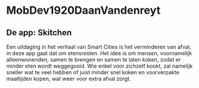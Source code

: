 # MobDev1920DaanVandenreyt

## De app: Skitchen

Een uitdaging in het verhaal van Smart Cities is het verminderen van afval, in deze app gaat dat om etensresten. 
Het idee is om mensen, voornamelijk alleenwonenden, samen te brengen en samen te laten koken, zodat er minder eten wordt weggegooid. 
Wie enkel voor zichzelf kookt, zal namelijk sneller wat te veel hebben of juist minder snel koken en voorverpakte maaltijden kopen, 
wat weer voor extra afval zorgt.
